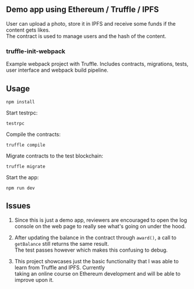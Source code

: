 ## Demo app using Ethereum / Truffle / IPFS 
User can upload a photo, store it in IPFS and receive some funds if the content gets likes.  
The contract is used to manage users and the hash of the content.

### truffle-init-webpack
Example webpack project with Truffle. Includes contracts, migrations, tests, user interface and webpack build pipeline.

## Usage

`` npm install ``

Start testrpc: 

`` testrpc ``

Compile the contracts:

`` truffle compile ``

Migrate contracts to the test blockchain:

`` truffle migrate ``

Start the app:

`` npm run dev ``

## Issues

1. Since this is just a demo app, reviewers are encouraged to open the log console on the web page to really see what's going on under the hood.

2. After updating the balance in the contract through ``award()``, a call to ``getBalance`` still returns the same result.  
The test passes however which makes this confusing to debug.

3. This project showcases just the basic functionality that I was able to learn from Truffle and IPFS. Currently  
taking an online course on Ethereum development and will be able to improve upon it.
